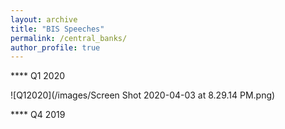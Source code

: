 ```yaml
---
layout: archive
title: "BIS Speeches"
permalink: /central_banks/
author_profile: true
---
```


**** Q1 2020

![Q12020](/images/Screen Shot 2020-04-03 at 8.29.14 PM.png)

**** Q4 2019
